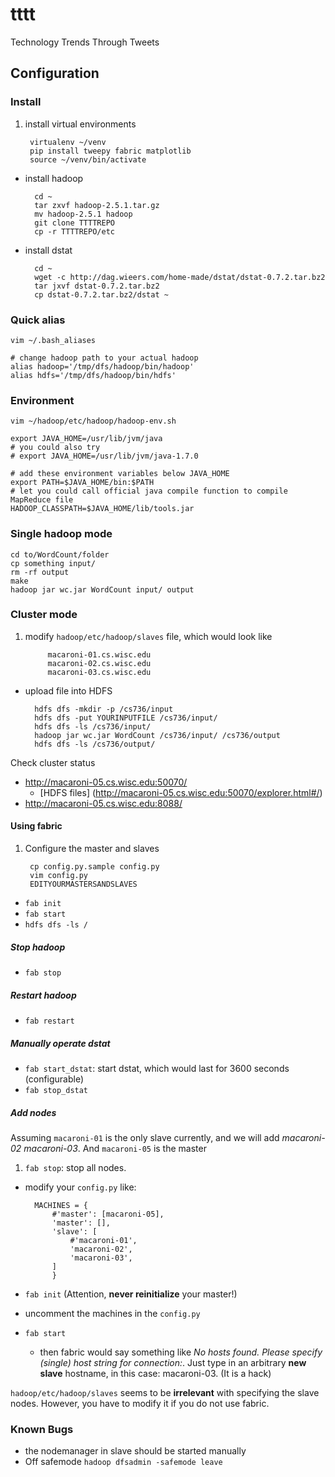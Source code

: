 tttt
====

Technology Trends Through Tweets

Configuration
-------------
### Install
1. install virtual environments

        virtualenv ~/venv
        pip install tweepy fabric matplotlib
        source ~/venv/bin/activate
- install hadoop

        cd ~
        tar zxvf hadoop-2.5.1.tar.gz
        mv hadoop-2.5.1 hadoop
        git clone TTTTREPO
        cp -r TTTTREPO/etc
- install dstat

        cd ~
        wget -c http://dag.wieers.com/home-made/dstat/dstat-0.7.2.tar.bz2
        tar jxvf dstat-0.7.2.tar.bz2
        cp dstat-0.7.2.tar.bz2/dstat ~

### Quick alias
    vim ~/.bash_aliases

    # change hadoop path to your actual hadoop
    alias hadoop='/tmp/dfs/hadoop/bin/hadoop'
    alias hdfs='/tmp/dfs/hadoop/bin/hdfs'

### Environment
    vim ~/hadoop/etc/hadoop/hadoop-env.sh

    export JAVA_HOME=/usr/lib/jvm/java
    # you could also try
    # export JAVA_HOME=/usr/lib/jvm/java-1.7.0

    # add these environment variables below JAVA_HOME
    export PATH=$JAVA_HOME/bin:$PATH
    # let you could call official java compile function to compile MapReduce file
    HADOOP_CLASSPATH=$JAVA_HOME/lib/tools.jar

### Single hadoop mode
    cd to/WordCount/folder
    cp something input/
    rm -rf output
    make
    hadoop jar wc.jar WordCount input/ output

### Cluster mode
1. modify `hadoop/etc/hadoop/slaves` file, which would look like

            macaroni-01.cs.wisc.edu
            macaroni-02.cs.wisc.edu
            macaroni-03.cs.wisc.edu
- upload file into HDFS

        hdfs dfs -mkdir -p /cs736/input
        hdfs dfs -put YOURINPUTFILE /cs736/input/
        hdfs dfs -ls /cs736/input/
        hadoop jar wc.jar WordCount /cs736/input/ /cs736/output
        hdfs dfs -ls /cs736/output/

Check cluster status
* <http://macaroni-05.cs.wisc.edu:50070/>
    * [HDFS files] (http://macaroni-05.cs.wisc.edu:50070/explorer.html#/)
* <http://macaroni-05.cs.wisc.edu:8088/>


#### Using fabric
1. Configure the master and slaves

        cp config.py.sample config.py
        vim config.py
        EDITYOURMASTERSANDSLAVES
- `fab init`
- `fab start`
- `hdfs dfs -ls /`

##### Stop hadoop
* `fab stop`

##### Restart hadoop
* `fab restart`

##### Manually operate dstat
* `fab start_dstat`: start dstat, which would last for 3600 seconds (configurable)
* `fab stop_dstat`

##### Add nodes

Assuming `macaroni-01` is the only slave currently, and we will add *macaroni-02 macaroni-03*.
And `macaroni-05` is the master

1. `fab stop`: stop all nodes.
- modify your `config.py` like:

        MACHINES = {
            #'master': [macaroni-05],
            'master': [],
            'slave': [
                #'macaroni-01',
                'macaroni-02',
                'macaroni-03',
            ]
            }
- `fab init` (Attention, **never reinitialize** your master!)
- uncomment the machines in the `config.py`
- `fab start`
    * then fabric would say something like *No hosts found. Please specify (single) host string for connection:*. Just type in an arbitrary **new slave** hostname, in this case: macaroni-03. (It is a hack)

`hadoop/etc/hadoop/slaves` seems to be **irrelevant** with specifying the slave nodes.
However, you have to modify it if you do not use fabric.

### Known Bugs
* the nodemanager in slave should be started manually
* Off safemode `hadoop dfsadmin -safemode leave`
